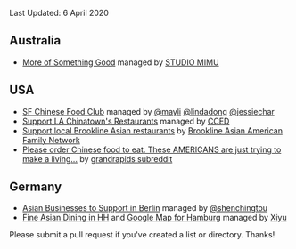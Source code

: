 Last Updated: 6 April 2020

## Australia
* [More of Something Good](https://moreofsomethinggood.com/) managed by [STUDIO MIMU](https://www.instagram.com/studiomimu/)

## USA
* [SF Chinese Food Club](https://www.sfchinesefood.club/) managed by [@mayli](https://twitter.com/mayli) [@lindadong](https://twitter.com/lindadong) [@jessiechar](https://twitter.com/jessiechar)
* [Support LA Chinatown's Restaurants](https://docs.google.com/spreadsheets/d/1XS8sT2QhNNrkiXd1Bw9EcNyr_FE0Rp9NX_Q9yrd2VeE/edit#gid=320934639) managed by [CCED](https://www.instagram.com/p/B90EK4OgAWe/?igshid=pzmr0mazmuk3)
* [Support local Brookline Asian restaurants](https://www.facebook.com/groups/baafn/permalink/2401679593270310/) by [Brookline Asian American Family Network](https://www.facebook.com/groups/baafn)
* [Please order Chinese food to eat. These AMERICANS are just trying to make a living...](https://www.reddit.com/r/grandrapids/comments/fho99u/please_order_chinese_food_to_eat_these_americans/) by [grandrapids subreddit](https://www.reddit.com/r/grandrapids/)

## Germany 
* [Asian Businesses to Support in Berlin](https://shenchingtou.github.io/2020/asian-businesses-berlin-covid19.html) managed by [@shenchingtou](https://twitter.com/shenchingtou)
* [Fine Asian Dining in HH](https://docs.google.com/document/d/1p4CLmyA7m9nuhMfwNhwJJw9FPEldk8ohpjxFglJhs5w/) and [Google Map for Hamburg](https://drive.google.com/open?id=17FcZhNcKiCRUzeduyDXHFbr6KcnhG2Jh&usp=sharing) managed by [Xiyu](http://xiyutomorrow.com/about/)

Please submit a pull request if you've created a list or directory. Thanks!
